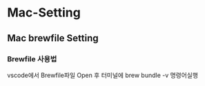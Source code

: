 # Mac-Setting
## Mac brewfile Setting

### Brewfile 사용법
vscode에서 Brewfile파일 Open 후 터미널에 brew bundle -v 명령어실행
